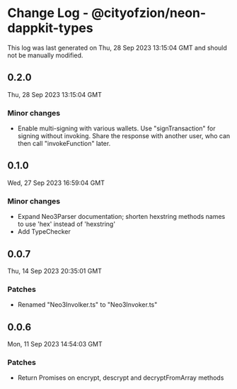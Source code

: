 # Change Log - @cityofzion/neon-dappkit-types

This log was last generated on Thu, 28 Sep 2023 13:15:04 GMT and should not be manually modified.

## 0.2.0
Thu, 28 Sep 2023 13:15:04 GMT

### Minor changes

- Enable multi-signing with various wallets. Use "signTransaction" for signing without invoking. Share the response with another user, who can then call "invokeFunction" later.

## 0.1.0
Wed, 27 Sep 2023 16:59:04 GMT

### Minor changes

- Expand Neo3Parser documentation; shorten hexstring methods names to use 'hex' instead of 'hexstring'
- Add TypeChecker

## 0.0.7
Thu, 14 Sep 2023 20:35:01 GMT

### Patches

- Renamed "Neo3Involker.ts" to "Neo3Invoker.ts"

## 0.0.6
Mon, 11 Sep 2023 14:54:03 GMT

### Patches

- Return Promises on encrypt, descrypt and decryptFromArray methods

